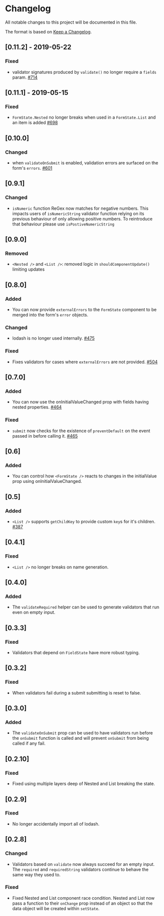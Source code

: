 # Changelog

All notable changes to this project will be documented in this file.

The format is based on [Keep a Changelog](http://keepachangelog.com/en/1.0.0/).

<!-- ## Unreleased -->

## [0.11.2] - 2019-05-22

### Fixed

- validator signatures produced by `validate()` no longer require a `fields` param. [#714](https://github.com/Shopify/quilt/pull/714)

## [0.11.1] - 2019-05-15

### Fixed

- `FormState.Nested` no longer breaks when used in a `FormState.List` and an item is added [#698](https://github.com/Shopify/quilt/pull/698)

## [0.10.0]

### Changed

- when `validateOnSubmit` is enabled, validation errors are surfaced on the form's `errors`. [#601](https://github.com/Shopify/quilt/pull/601)

## [0.9.1]

### Changed

- `isNumeric` function ReGex now matches for negative numbers. This impacts users of `isNumericString` validator function relying on its previous behaviour of only allowing positive numbers. To reintroduce that behaviour please use `isPostiveNumericString`

## [0.9.0]

### Removed

- `<Nested />` and `<List />`: removed logic in `shouldComponentUpdate()` limiting updates

## [0.8.0]

### Added

- You can now provide `externalErrors` to the `FormState` component to be merged into the form's `error` objects.

### Changed

- lodash is no longer used internally. [#475](https://github.com/Shopify/quilt/pull/475)

### Fixed

- Fixes validators for cases where `externalErrors` are not provided. [#504](https://github.com/Shopify/quilt/pull/504)

## [0.7.0]

### Added

- You can now use the onInitialValueChanged prop with fields having nested properties. [#464](https://github.com/Shopify/quilt/pull/464)

### Fixed

- `submit` now checks for the existence of `preventDefault` on the event passed in before calling it. [#465](https://github.com/Shopify/quilt/pull/465)

## [0.6]

### Added

- You can control how `<FormState />` reacts to changes in the initialValue prop using onInitialValueChanged.

## [0.5]

### Added

- `<List />` supports `getChildKey` to provide custom `key`s for it's children. [#387](https://github.com/Shopify/quilt/pull/387)

## [0.4.1]

### Fixed

- `<List />` no longer breaks on name generation.

## [0.4.0]

### Added

- The `validateRequired` helper can be used to generate validators that run even on empty input.

## [0.3.3]

### Fixed

- Validators that depend on `FieldState` have more robust typing.

## [0.3.2]

### Fixed

- When validators fail during a submit submitting is reset to false.

## [0.3.0]

### Added

- The `validateOnSubmit` prop can be used to have validators run before the `onSubmit` function is called and will prevent `onSubmit` from being called if any fail.

## [0.2.10]

### Fixed

- Fixed using multiple layers deep of Nested and List breaking the state.

## [0.2.9]

### Fixed

- No longer accidentally import all of lodash.

## [0.2.8]

### Changed

- Validators based on `validate` now always succeed for an empty input. The `required` and `requiredString` validators continue to behave the same way they used to.

### Fixed

- Fixed Nested and List component race condition. Nested and List now pass a function to their `onChange` prop instead of an object so that the data object will be created within `setState`.
